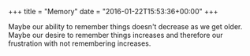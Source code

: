 +++
title = "Memory"
date = "2016-01-22T15:53:36+00:00"
+++

Maybe our ability to remember things doesn't decrease as we get older. Maybe our desire to remember things increases and therefore our frustration with not remembering increases.
			